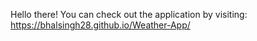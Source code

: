 Hello there! You can check out the application by visiting:
https://bhalsingh28.github.io/Weather-App/
